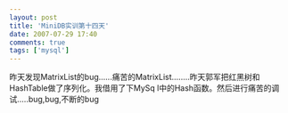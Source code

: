 ```yaml
---
layout: post
title: 'MiniDB实训第十四天'
date: 2007-07-29 17:40
comments: true
tags: ['mysql']
---
```


昨天发现MatrixList的bug......痛苦的MatrixList........昨天郭军把红黑树和HashTable做了序列化。我借用了下MySq
l中的Hash函数。然后进行痛苦的调试.....bug,bug,不断的bug

